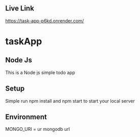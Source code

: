 ## Live Link

https://task-app-p6kd.onrender.com/

# taskApp

## Node Js

This is a Node js simple todo app


## Setup

Simple run npm install and npm start to start your local server


## Environment

MONGO_URI = ur mongodb url
